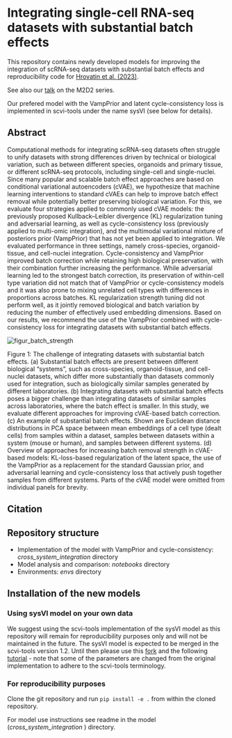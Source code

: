 # Integrating single-cell RNA-seq datasets with substantial batch effects

This repository contains newly developed models for improving the integration of scRNA-seq datasets with substantial batch effects and reproducibility code for [Hrovatin et al. (2023)](https://doi.org/10.1101/2023.11.03.565463). 

See also our [talk](https://www.youtube.com/watch?v=i-a4BjAn90E) on the M2D2 series. 

Our prefered model with the VampPrior and latent cycle-consistency loss is implemented in scvi-tools under the name sysVI (see below for details).

## Abstract

Computational methods for integrating scRNA-seq datasets often struggle to unify datasets with strong differences driven by technical or biological variation, such as between different species, organoids and primary tissue, or different scRNA-seq protocols, including single-cell and single-nuclei. Since many popular and scalable batch effect approaches are based on conditional variational autoencoders (cVAE), we hypothesize that machine learning interventions to standard cVAEs can help to improve batch effect removal while potentially better preserving biological variation. For this, we evaluate four strategies applied to commonly used cVAE models: the previously proposed Kullback–Leibler divergence (KL) regularization tuning and adversarial learning, as well as cycle-consistency loss (previously applied to multi-omic integration), and the multimodal variational mixture of posteriors prior (VampPrior) that has not yet been applied to integration. We evaluated performance in three settings, namely cross-species, organoid-tissue, and cell-nuclei integration. Cycle-consistency and VampPrior improved batch correction while retaining high biological preservation, with their combination further increasing the performance. While adversarial learning led to the strongest batch correction, its preservation of within-cell type variation did not match that of VampPrior or cycle-consistency models and it was also prone to mixing unrelated cell types with differences in proportions across batches. KL regularization strength tuning did not perform well, as it jointly removed biological and batch variation by reducing the number of effectively used embedding dimensions. Based on our results, we recommend the use of the VampPrior combined with cycle-consistency loss for integrating datasets with substantial batch effects. 

![figur_batch_strength](https://github.com/theislab/cross_system_integration/assets/47607471/ed9d1450-729d-441a-bf2f-730b7267fcbd)

Figure 1: The challenge of integrating datasets with substantial batch effects. (a) Substantial batch effects are present between different biological “systems”, such as cross-species, organoid-tissue, and cell-nuclei datasets, which differ more substantially than datasets commonly used for integration, such as biologically similar samples generated by different laboratories. (b) Integrating datasets with substantial batch effects poses a bigger challenge than integrating datasets of similar samples across laboratories, where the batch effect is smaller. In this study, we evaluate different approaches for improving cVAE-based batch correction. (c) An example of substantial batch effects. Shown are Euclidean distance distributions in PCA space between mean embeddings of a cell type (dealt cells) from samples within a dataset, samples between datasets within a system (mouse or human), and samples between different systems. (d) Overview of approaches for increasing batch removal strength in cVAE-based models: KL-loss-based regularization of the latent space, the use of the VampPrior as a replacement for the standard Gaussian prior, and adversarial learning and cycle-consistency loss that actively push together samples from different systems. Parts of the cVAE model were omitted from individual panels for brevity. 

## Citation

## Repository structure

- Implementation of the model with VampPrior and cycle-consistency: _cross_system_integration_ directory
- Model analysis and comparison: _notebooks_ directory
- Environments: _envs_ directory

## Installation of the new models

### Using sysVI model on your own data

We suggest using the scvi-tools implementation of the sysVI model as this repository will remain for reproducibility purposes only and will not be maintained in the future. The sysVI model is expected to be merged in the scvi-tools version 1.2. Until then please use this [fork](https://github.com/Hrovatin/scvi-tools/tree/main/scvi/external/sysvi) and the following [tutorial](https://github.com/Hrovatin/scvi-tutorials/blob/main/scrna/sysVI.ipynb) - note that some of the parameters are changed from the original implementation to adhere to the scvi-tools terminology.

### For reproducibility purposes

Clone the git repository and run `pip install -e .` from within the cloned repository.

For model use instructions see readme in the model (_cross_system_integration_ ) directory.


